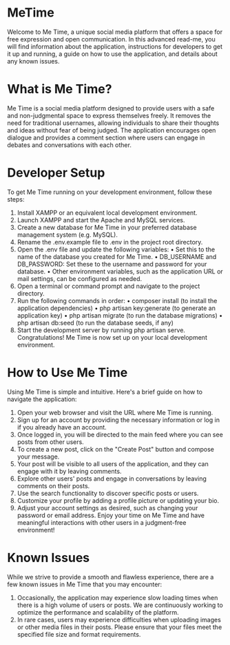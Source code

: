 # MeTime
Welcome to Me Time, a unique social media platform that offers a space for free expression and open communication. In this advanced read-me, you will find information about the application, instructions for developers to get it up and running, a guide on how to use the application, and details about any known issues.
# What is Me Time?
Me Time is a social media platform designed to provide users with a safe and non-judgmental space to express themselves freely. It removes the need for traditional usernames, allowing individuals to share their thoughts and ideas without fear of being judged. The application encourages open dialogue and provides a comment section where users can engage in debates and conversations with each other.
# Developer Setup
To get Me Time running on your development environment, follow these steps:
1.	Install XAMPP or an equivalent local development environment.
2.	Launch XAMPP and start the Apache and MySQL services.
3.	Create a new database for Me Time in your preferred database management system (e.g. MySQL).
4.	Rename the .env.example file to .env in the project root directory.
5.	Open the .env file and update the following variables:
•	Set this to the name of the database you created for Me Time.
•	DB_USERNAME and DB_PASSWORD: Set these to the username and password for your database.
•	Other environment variables, such as the application URL or mail settings, can be configured as needed.
6.	Open a terminal or command prompt and navigate to the project directory.
7.	Run the following commands in order:
•	composer install (to install the application dependencies)
•	php artisan key:generate (to generate an application key)
•	php artisan migrate (to run the database migrations)
•	php artisan db:seed (to run the database seeds, if any)
8.	Start the development server by running php artisan serve.
Congratulations! Me Time is now set up on your local development environment.

# How to Use Me Time
Using Me Time is simple and intuitive. Here's a brief guide on how to navigate the application:
1.	Open your web browser and visit the URL where Me Time is running.
2.	Sign up for an account by providing the necessary information or log in if you already have an account.
3.	Once logged in, you will be directed to the main feed where you can see posts from other users.
4.	To create a new post, click on the "Create Post" button and compose your message.
5.	Your post will be visible to all users of the application, and they can engage with it by leaving comments.
6.	Explore other users' posts and engage in conversations by leaving comments on their posts.
7.	Use the search functionality to discover specific posts or users.
8.	Customize your profile by adding a profile picture or updating your bio.
9.	Adjust your account settings as desired, such as changing your password or email address.
Enjoy your time on Me Time and have meaningful interactions with other users in a judgment-free environment!
# Known Issues
While we strive to provide a smooth and flawless experience, there are a few known issues in Me Time that you may encounter:
1.	Occasionally, the application may experience slow loading times when there is a high volume of users or posts. We are continuously working to optimize the performance and scalability of the platform.
2.	In rare cases, users may experience difficulties when uploading images or other media files in their posts. Please ensure that your files meet the specified file size and format requirements.
